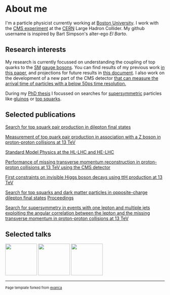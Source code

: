 # About me

I'm a particle physicist currently working at [Boston University](https://www.bu.edu).
I work with the [CMS experiment](https://cms.cern) at the [CERN](https://home.cern) Large Hadron Collider.
My github username is inspired by Bart Simpson's alter-ego *El Barto*.

## Research interests

My research is currently focussed on understanding the coupling of top quarks to the [SM](https://en.wikipedia.org/wiki/Standard_Model) [gauge bosons](https://en.wikipedia.org/wiki/W_and_Z_bosons).
You can find results of my previous work [in this paper](https://arxiv.org/abs/1907.11270), and projections for future results in [this document](https://arxiv.org/abs/1902.04070).
I also work on the development of a new part of the CMS detector [that can measure the arrival time of particles with a below 50ps time resolution.](https://cds.cern.ch/record/2667167)

During my [PhD thesis](https://repositum.tuwien.at/handle/20.500.12708/2667) I focussed on searches for [supersymmetric](https://en.wikipedia.org/wiki/Supersymmetry) particles like [gluinos](https://arxiv.org/abs/1709.09814) or [top squarks]().


## Selected publications

[Search for top squark pair production in dilepton final states](https://inspirehep.net/literature/1811597)

[Measurement of top quark pair production in association with a Z boson in proton-proton collisions at 13 TeV](https://inspirehep.net/literature/1746445)

[Standard Model Physics at the HL-LHC and HE-LHC](https://inspirehep.net/literature/1720009)

[Performance of missing transverse momentum reconstruction in proton-proton collisions at 13 TeV using the CMS detector](https://inspirehep.net/literature/1724943)

[First constraints on invisible Higgs boson decays using ttH production at 13 TeV](https://inspirehep.net/literature/1726298)

[Search for top squarks and dark matter particles in opposite-charge dilepton final states](https://inspirehep.net/literature/1634253) [Proceedings](https://inspirehep.net/literature/1695519)

[Search for supersymmetry in events with one lepton and multiple jets exploiting the angular correlation between the lepton and the missing transverse momentum in proton-proton collisions at 13 TeV](https://inspirehep.net/literature/1627612)


## Selected talks



<img height=100 src="https://cds.cern.ch/record/2727987/files/Figure_003-a.png?raw=true"/>

<img height=100 src="https://cds.cern.ch/record/2684052/files/Figure_011.png?raw=true"/>

<img height=100 src="http://cds.cern.ch/record/2286124/files/Figure_005-b.png?raw=true"/>

---
<p style="font-size:11px">Page template forked from <a href="https://github.com/evanca/quick-portfolio">evanca</a></p>
<!-- Remove above link if you don't want to attibute -->
